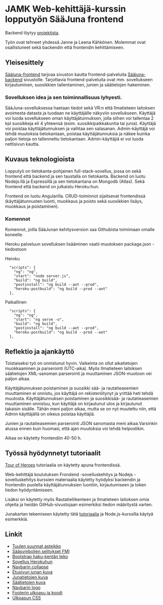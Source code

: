 # JAMK Web-kehittäjä-kurssin lopputyön SääJuna frontend

Backend löytyy [projektista](https://github.com/jmkahko/saajuna-backend).

Työn ovat tehneet yhdessä Janne ja Leena Kähkönen. Molemmat ovat osallistuneet sekä backendin että frontendin kehittämiseen.

## Yleisesittely

[Sääjuna-frontend](https://saajuna.herokuapp.com/) tarjoaa sivuston kautta frontend-palveluita [Sääjuna-backend](https://saajuna.herokuapp.com/) sivustolle.
Tarjottavia frontend-palveluita ovat mm. sovellukseen kirjautuminen, suosikkien tallentaminen, junien ja säätietojen hakeminen.

### Sovelluksen idea ja sen toiminnallisuus lyhyesti.

SääJuna-sovelluksessa haetaan tiedot sekä VR:n että Ilmatieteen laitoksen avoimesta datasta ja tuodaan ne käyttäjälle näkyviin sovellukseen. Käyttäjä voi luoda sovellukseen oman käyttäjätunnuksen, jolla siihen voi tallentaa 2 kpl suosikkeja eli 4 yhteensä (esim. suosikkipaikkakuntia tai junia). Käyttäjä voi poistaa käyttäjätunnuksen ja vaihtaa sen salasanan. Admin-käyttäjä voi tehdä muutoksia tietokantaan, poistaa käyttäjätunnuksia ja näkee kuinka paljon tietoja on tallennettu tietokantaan. Admin-käyttäjiä ei voi luoda nettisivun kautta.

## Kuvaus teknologioista

Lopputyö on tietokanta-pohjainen full-stack-sovellus, jossa on sekä frontend että backend ja sen taustalla on tietokanta.
Backend on luotu Nodejs:llä ja Expressillä ja sen tietokantana on Mongodb (Atlas). Sekä frontend että backend on julkaistu Heroku:hun.

Frontend on luotu Angularilla. CRUD-toiminnot sijaitsevat frontendissä (käyttäjätunnusten luonti, muokkaus ja poisto sekä suosikkien lisäys, muokkaus ja poistaminen).

### Komennot

Komennot, joilla SääJunan kehitysversion saa Githubista toimimaan omalle koneelle.

Heroku palveluun sovelluksen lisääminen vaatii muutoksen package.json -tiedostoon

Heroku

```
  "scripts": {
    "ng": "ng",
    "start": "node server.js",
    "build": "ng build",
    "postinstall": "ng build --aot --prod",
    "heroku-postbuild": "ng build --prod --aot"
  },
```

Paikallinen

```
  "scripts": {
    "ng": "ng",
    "start": "ng serve -o",
    "build": "ng build",
    "postinstall": "ng build --aot --prod",
    "heroku-postbuild": "ng build --prod --aot"
  },
```

## Reflektio ja ajankäyttö

Toistaiseksi työ on onnistunut hyvin. Vaikeinta on ollut aikatietojen muokkaaminen ja parserointi (UTC-aika). Myös Ilmatieteen laitoksen säätietojen XML-sanoman parserointi ja muuttaminen JSON-muotoon vei paljon aikaa.

Käyttäjätunnuksen poistaminen ja suosikki sää- ja rautatieasemien muuttaminen ei onnistu, jos käyttäjä on rekisteröitynyt ja yrittää heti tehdä muutosta. Käyttäjätunnuksen poistaminen ja suosikkisää- ja rautatieasemien muuttaminen onnistuu, kun käyttäjä on kirjautunut ulos ja kirjautunut takaisin sisälle. Tähän meni paljon aikaa, mutta se on nyt muutettu niin, että Admin käyttäjällä on oikeus poistaa käyttäjiä.

Junien ja rautatieasemien parserointi JSON sanomasta meni aikaa.Varsinkin alussa ennen kuin huomasi, että ajan muutoksia voi tehdä helpostikin.

Aikaa on käytetty frontendiin 40-50 h.

## Työssä hyödynnetyt tutoriaalit

[Tour of Heroes](https://angular.io/tutorial) tutoriaalia on käytetty apuna frontendissä.

Web-kehittäjä koulutuksen Frondend -sovelluskehitys ja Nodejs -sovelluskehitys kurssien materiaalia käytetty hyödyksi backendin ja frontendin puolella käyttäjätunnuksien luontiin, kirjautumiseen ja token tiedon hyödyntämiseen.

Lisäksi on käytetty myös Rautatieliikenteen ja Ilmatieteen laitoksen omia ohjeita ja heidän GitHub-sivustojaan esimerkiksi tiedon määritystä varten.

Junakartan tekemiseen käytetty tätä [tutoriaalia](https://www.digitalocean.com/community/tutorials/angular-angular-and-leaflet) ja Node.js-kurssilla käytyä esimerkkiä.

## Linkit

- [Tuulen suunnat asteikko](http://snowfence.umn.edu/Components/winddirectionanddegrees.htm)
- [Sääsymbolien selitykset FMI](https://www.ilmatieteenlaitos.fi/latauspalvelun-pikaohje)
- [Bootstrap haku-kentän teko](https://ng-bootstrap.github.io/#/components/typeahead/examples)
- [Sovellus Herokuhun](https://www.youtube.com/watch?v=HWBSSC7Vbg0)
- [Navbarin collapse](https://medium.com/@tiboprea/build-a-responsive-bootstrap-4-navbar-in-angular-5-without-jquery-c59ad35b007)
- [Etusivun junan kuva](https://pixabay.com/fi/photos/junan-hylky-katastrofi-myrsky-3719422/)
- [Junatietojen kuva](https://pixabay.com/fi/illustrations/vintage-veturi-moguli-steampunk-4273606/)
- [Säätietojen kuva](https://pixabay.com/fi/illustrations/maailmankartta-vanha-2241469/)
- [Navbarin logo](https://www.freelogodesign.org)
- [Footerin ulkoasu ja koodi](https://epicbootstrap.com/snippets/footer-dark)
- [Ulkoasun CSS](https://bbbootstrap.com/snippets/bootstrap-weather-widget-card-temperature-44293170)
